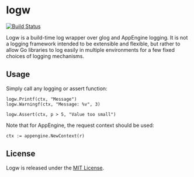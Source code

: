 # logw

[![Build Status](https://travis-ci.org/seekerror/logw.svg?branch=master)](https://travis-ci.org/seekerror/logw)

Logw is a build-time log wrapper over glog and AppEngine logging. It is not a
logging framework intended to be extensible and flexible, but rather to allow
Go libraries to log easily in multiple environments for a few fixed choices of
logging mechanisms.

## Usage
Simply call any logging or assert function:
```
logw.Printf(ctx, "Message")
logw.Warningf(ctx, "Message: %v", 3)

logw.Assert(ctx, p > 5, "Value too small")
```

Note that for AppEngine, the request context should be used:
```
ctx := appengine.NewContext(r)
```

## License

Logw is released under the [MIT License](http://opensource.org/licenses/MIT).
